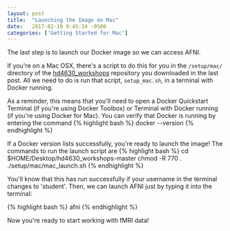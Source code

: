 ```yaml
---
layout: post
title:  "Launching the Image on Mac"
date:   2017-02-10 9:45:34 -0500
categories: ['Getting Started for Mac']
---
```


The last step is to launch our Docker image so we can access AFNI.

If you're on a Mac OSX, there's a script to do this for you in the `/setup/mac/` directory of the [hd4630_workshops][git] repository you downloaded in the last post. All we need to do is run that script, `setup_mac.sh`, in a terminal with Docker running.  

As a reminder, this means that you'll need to open a Docker Quickstart Terminal (if you're using Docker Toolbox) or Terminal with Docker running (if you're using Docker for Mac). You can verify that Docker is running by entering the command 
{% highlight bash %}
docker --version
{% endhighlight %}

If a Docker version lists successfully, you're ready to launch the image! The commands to run the launch script are
{% highlight bash %}
cd $HOME/Desktop/hd4630_workshops-master
chmod -R 770 .
./setup/mac/mac_launch.sh
{% endhighlight %}

You'll know that this has run successfully if your username in the terminal changes to 'student'. Then, we can launch AFNI just by typing it into the terminal:

{% highlight bash %}
afni
{% endhighlight %}

Now you're ready to start working with fMRI data!

[git]: https://github.com/emdupre/hd4630_workshops/
